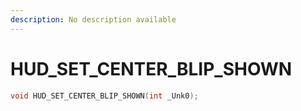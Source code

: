 ```yaml
---
description: No description available 
---
```


# HUD_SET_CENTER_BLIP_SHOWN

```cpp
void HUD_SET_CENTER_BLIP_SHOWN(int _Unk0);
```